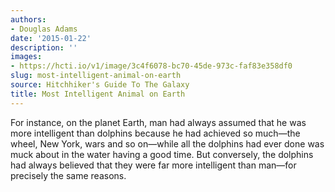 ```yaml
---
authors:
- Douglas Adams
date: '2015-01-22'
description: ''
images:
- https://hcti.io/v1/image/3c4f6078-bc70-45de-973c-faf83e358df0
slug: most-intelligent-animal-on-earth
source: Hitchhiker's Guide To The Galaxy
title: Most Intelligent Animal on Earth
---
```


For instance, on the planet Earth, man had always assumed that he was more intelligent than dolphins because he had achieved so much—the wheel, New York, wars and so on—while all the dolphins had ever done was muck about in the water having a good time. But conversely, the dolphins had always believed that they were far more intelligent than man—for precisely the same reasons.